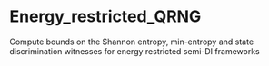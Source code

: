 # Energy_restricted_QRNG
Compute bounds on the Shannon entropy, min-entropy and state discrimination witnesses for energy restricted semi-DI frameworks
